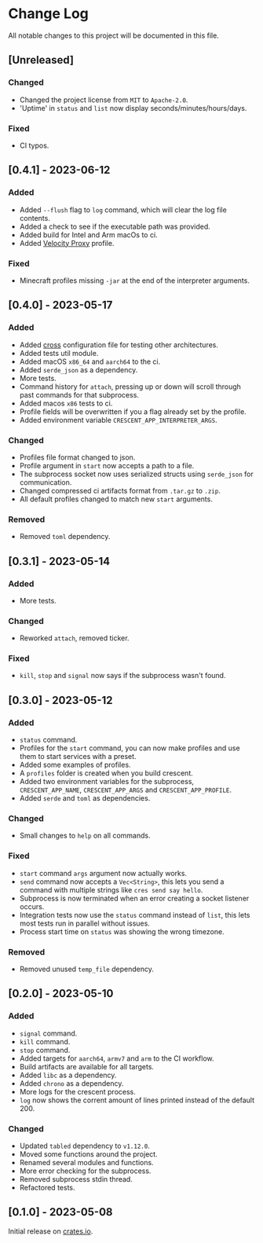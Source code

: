 # Change Log

All notable changes to this project will be documented in this file.

## [Unreleased]

### Changed

-   Changed the project license from `MIT` to `Apache-2.0`.
-   'Uptime' in `status` and `list` now display seconds/minutes/hours/days.

### Fixed

-   CI typos.

## [0.4.1] - 2023-06-12

### Added

-   Added `--flush` flag to `log` command, which will clear the log file contents.
-   Added a check to see if the executable path was provided.
-   Added build for Intel and Arm macOs to ci.
-   Added [Velocity Proxy](https://github.com/PaperMC/Velocity) profile.

### Fixed

-   Minecraft profiles missing `-jar` at the end of the interpreter arguments.

## [0.4.0] - 2023-05-17

### Added

-   Added [cross](https://github.com/cross-rs/cross) configuration file for testing other architectures.
-   Added tests util module.
-   Added macOS `x86_64` and `aarch64` to the ci.
-   Added `serde_json` as a dependency.
-   More tests.
-   Command history for `attach`, pressing up or down will scroll through past commands for that subprocess.
-   Added macos `x86` tests to ci.
-   Profile fields will be overwritten if you a flag already set by the profile.
-   Added environment variable `CRESCENT_APP_INTERPRETER_ARGS`.

### Changed

-   Profiles file format changed to json.
-   Profile argument in `start` now accepts a path to a file.
-   The subprocess socket now uses serialized structs using `serde_json` for communication.
-   Changed compressed ci artifacts format from `.tar.gz` to `.zip`.
-   All default profiles changed to match new `start` arguments.

### Removed

-   Removed `toml` dependency.

## [0.3.1] - 2023-05-14

### Added

-   More tests.

### Changed

-   Reworked `attach`, removed ticker.

### Fixed

-   `kill`, `stop` and `signal` now says if the subprocess wasn't found.

## [0.3.0] - 2023-05-12

### Added

-   `status` command.
-   Profiles for the `start` command, you can now make profiles and use them to start services with a preset.
-   Added some examples of profiles.
-   A `profiles` folder is created when you build crescent.
-   Added two environment variables for the subprocess, `CRESCENT_APP_NAME`, `CRESCENT_APP_ARGS` and `CRESCENT_APP_PROFILE`.
-   Added `serde` and `toml` as dependencies.

### Changed

-   Small changes to `help` on all commands.

### Fixed

-   `start` command `args` argument now actually works.
-   `send` command now accepts a `Vec<String>`, this lets you send a command with multiple strings like `cres send say hello`.
-   Subprocess is now terminated when an error creating a socket listener occurs.
-   Integration tests now use the `status` command instead of `list`, this lets most tests run in parallel without issues.
-   Process start time on `status` was showing the wrong timezone.

### Removed

-   Removed unused `temp_file` dependency.

## [0.2.0] - 2023-05-10

### Added

-   `signal` command.
-   `kill` command.
-   `stop` command.
-   Added targets for `aarch64`, `armv7` and `arm` to the CI workflow.
-   Build artifacts are available for all targets.
-   Added `libc` as a dependency.
-   Added `chrono` as a dependency.
-   More logs for the crescent process.
-   `log` now shows the corrent amount of lines printed instead of the default 200.

### Changed

-   Updated `tabled` dependency to `v1.12.0`.
-   Moved some functions around the project.
-   Renamed several modules and functions.
-   More error checking for the subprocess.
-   Removed subprocess stdin thread.
-   Refactored tests.

## [0.1.0] - 2023-05-08

Initial release on [crates.io](https://crates.io/crates/crescent-cli).
